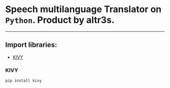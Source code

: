 # Speech multilanguage Translator on `Python`. Product by altr3s.
---
## Import libraries:
* [KIVY](#KIVY)
### KIVY
```py
pip install kivy
```

